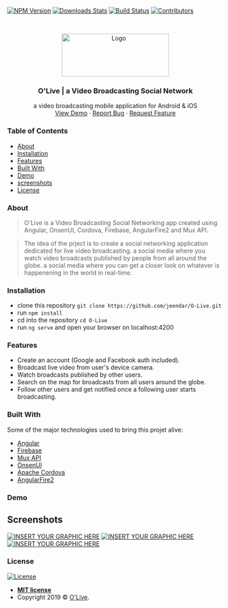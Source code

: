 [![NPM Version][npm-image]][npm-url]
[![Downloads Stats][npm-downloads]][npm-url]
[![Build Status][build-shield]]()
[![Contributors][contributors-shield]]()


<!-- PROJECT LOGO -->
<br />
<p align="center">
  <a href="https://github.com/othneildrew/Best-README-Template">
    <img src="https://i.imgur.com/T9s1C6e.png" alt="Logo" width="250" height="100">
  </a>

  <h3 align="center">O'Live | a Video Broadcasting Social Network
</h3>

  <p align="center">
    a video broadcasting mobile application for Android & iOS
    <br />
    <a href="https://github.com/jeendar/O-Live">View Demo</a>
    ·
    <a href="https://github.com/jeendar/O-Live/issues">Report Bug</a>
    ·
    <a href="https://github.com/jeendar/O-Live/issues">Request Feature</a>
  </p>
</p>

<!-- [![FVCproductions](https://avatars1.githubusercontent.com/u/4284691?v=3&s=200)](http://fvcproductions.com) -->

<!-- ***INSERT GRAPHIC HERE (include hyperlink in image)***-->




### Table of Contents

- [About](#about)
- [Installation](#installation)
- [Features](#features)
- [Built With](#built-with)
- [Demo](#demo)
- [screenshots](#screenshots)
- [License](#license)


### About
> O'Live is a Video Broadcasting Social Networking app created using Angular, OnsenUI, Cordova, Firebase, AngularFire2 and Mux API.

> The idea of the prject is to create a social networking application dedicated for live video broadcasting. a social media where you watch video broadcasts published by people from all around the globe. a social media where you can get a closer look on whatever is happenening in the world in real-time.



### Installation

- clone this repository `git clone https://github.com/jeendar/O-Live.git`
- run `npm install` 
- cd into the repository `cd O-Live` 
- run `ng serve` and open your browser on localhost:4200

### Features
- Create an account (Google and Facebook auth included).
- Broadcast live video from user's device camera.
- Watch broadcasts published by other users.
- Search on the map for broadcasts from all users around the globe.
- Follow other users and get notified once a following user starts broadcasting.

### Built With

Some of the major technologies used to bring this projet alive:
* [Angular](https://angular.io/)
* [Firebase](https://firebase.google.com/docs/firestore)
* [Mux API](https://mux.com/)
* [OnsenUI](https://onsen.io)
* [Apache Cordova](https://cordova.apache.org/)
* [AngularFire2](https://github.com/angular/angularfire2)

### Demo


## Screenshots
[![INSERT YOUR GRAPHIC HERE](https://i.imgur.com/tGhYIze.png)]()
[![INSERT YOUR GRAPHIC HERE](https://i.imgur.com/1Sw3hkO.png)]()
[![INSERT YOUR GRAPHIC HERE](https://i.imgur.com/5mNEfZk.png)]()


### License

[![License](http://img.shields.io/:license-mit-blue.svg?style=flat-square)](http://badges.mit-license.org)

- **[MIT license](http://opensource.org/licenses/mit-license.php)**
- Copyright 2019 © <a href="https://github.com/jeendar/O-Live" target="_blank">O'Live</a>.

<!-- MARKDOWN LINKS & IMAGES -->
[build-shield]: https://img.shields.io/badge/build-passing-brightgreen.svg?style=flat-square
[contributors-shield]: https://img.shields.io/badge/contributors-1-orange.svg?style=flat-square
[license-shield]: https://img.shields.io/badge/license-MIT-blue.svg?style=flat-square
[license-url]: https://choosealicense.com/licenses/mit
[product-screenshot]: https://raw.githubusercontent.com/othneildrew/Best-README-Template/master/screenshot.png
[npm-image]: https://img.shields.io/npm/v/datadog-metrics.svg?style=flat-square
[npm-url]: https://npmjs.org/package/datadog-metrics
[npm-downloads]: https://img.shields.io/npm/dm/datadog-metrics.svg?style=flat-square
[travis-image]: https://img.shields.io/travis/dbader/node-datadog-metrics/master.svg?style=flat-square
[travis-url]: https://travis-ci.org/dbader/node-datadog-metrics
[wiki]: https://github.com/yourname/yourproject/wiki
